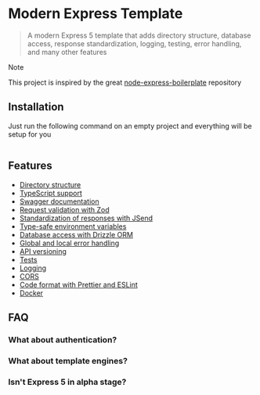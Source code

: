# Modern Express Template

> A modern Express 5 template that adds directory structure, database access, response standardization, logging, testing, error handling, and many other features

> [!NOTE]
> This project is inspired by the great [node-express-boilerplate](https://github.com/hagopj13/node-express-boilerplate) repository

## Installation

Just run the following command on an empty project and everything will be setup for you

```
```

## Features

- [Directory structure]()
- [TypeScript support]()
- [Swagger documentation]()
- [Request validation with Zod]()
- [Standardization of responses with JSend]()
- [Type-safe environment variables]()
- [Database access with Drizzle ORM]()
- [Global and local error handling]()
- [API versioning]()
- [Tests]()
- [Logging]()
- [CORS]()
- [Code format with Prettier and ESLint]()
- [Docker]()

## FAQ

### What about authentication?

### What about template engines?

### Isn't Express 5 in alpha stage?
